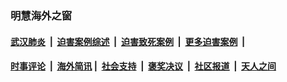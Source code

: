 
### 明慧海外之窗

####  [武汉肺炎](indexes/365.md?t=12311100) &nbsp;|&nbsp;  [迫害案例综述](indexes/328.md?t=12311100) &nbsp;|&nbsp; [迫害致死案例](indexes/277.md?t=12311100)  &nbsp;|&nbsp; [更多迫害案例](indexes/81.md?t=12311100)  &nbsp;|&nbsp; 
####  [时事评论](indexes/251.md?t=12311100) &nbsp;|&nbsp; [海外简讯](indexes/245.md?t=12311100)&nbsp;|&nbsp;  [社会支持](indexes/140.md?t=12311100) &nbsp;|&nbsp; [褒奖决议](indexes/282.md?t=12311100) &nbsp;|&nbsp; [社区报道](indexes/91.md?t=12311100)  &nbsp;|&nbsp; [天人之间](indexes/78.md?t=12311100) 

